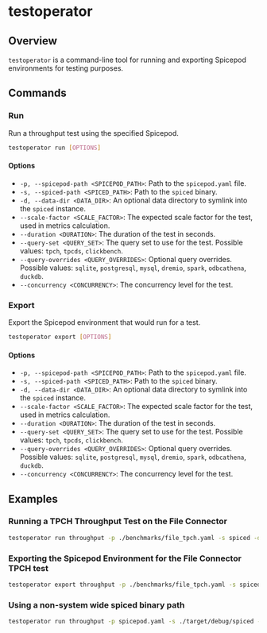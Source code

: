 # testoperator

## Overview

`testoperator` is a command-line tool for running and exporting Spicepod environments for testing purposes.

## Commands

### Run

Run a throughput test using the specified Spicepod.

```sh
testoperator run [OPTIONS]
```

#### Options

- `-p, --spicepod-path <SPICEPOD_PATH>`: Path to the `spicepod.yaml` file.
- `-s, --spiced-path <SPICED_PATH>`: Path to the `spiced` binary.
- `-d, --data-dir <DATA_DIR>`: An optional data directory to symlink into the `spiced` instance.
- `--scale-factor <SCALE_FACTOR>`: The expected scale factor for the test, used in metrics calculation.
- `--duration <DURATION>`: The duration of the test in seconds.
- `--query-set <QUERY_SET>`: The query set to use for the test. Possible values: `tpch`, `tpcds`, `clickbench`.
- `--query-overrides <QUERY_OVERRIDES>`: Optional query overrides. Possible values: `sqlite`, `postgresql`, `mysql`, `dremio`, `spark`, `odbcathena`, `duckdb`.
- `--concurrency <CONCURRENCY>`: The concurrency level for the test.

### Export

Export the Spicepod environment that would run for a test.

```sh
testoperator export [OPTIONS]
```

#### Options

- `-p, --spicepod-path <SPICEPOD_PATH>`: Path to the `spicepod.yaml` file.
- `-s, --spiced-path <SPICED_PATH>`: Path to the `spiced` binary.
- `-d, --data-dir <DATA_DIR>`: An optional data directory to symlink into the `spiced` instance.
- `--scale-factor <SCALE_FACTOR>`: The expected scale factor for the test, used in metrics calculation.
- `--duration <DURATION>`: The duration of the test in seconds.
- `--query-set <QUERY_SET>`: The query set to use for the test. Possible values: `tpch`, `tpcds`, `clickbench`.
- `--query-overrides <QUERY_OVERRIDES>`: Optional query overrides. Possible values: `sqlite`, `postgresql`, `mysql`, `dremio`, `spark`, `odbcathena`, `duckdb`.
- `--concurrency <CONCURRENCY>`: The concurrency level for the test.

## Examples

### Running a TPCH Throughput Test on the File Connector

```sh
testoperator run throughput -p ./benchmarks/file_tpch.yaml -s spiced -d ./.data --query-set tpch
```

### Exporting the Spicepod Environment for the File Connector TPCH test

```sh
testoperator export throughput -p ./benchmarks/file_tpch.yaml -s spiced -d ./.data --query-set tpch
```

### Using a non-system wide spiced binary path

```sh
testoperator run throughput -p spicepod.yaml -s ./target/debug/spiced --query-set tpch
```
